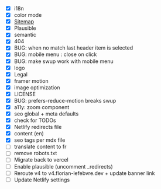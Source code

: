 -   [x] i18n
-   [x] color mode
-   [x] [Sitemap](https://docs.astro.build/en/guides/integrations-guide/sitemap/)
-   [x] Plausible
-   [x] semantic
-   [x] 404
-   [x] BUG: when no match last header item is selected
-   [x] BUG: mobile menu : close on click
-   [x] BUG: make swup work with mobile menu
-   [x] logo
-   [x] Legal
-   [x] framer motion
-   [x] image optimization
-   [x] LICENSE
-   [x] BUG: prefers-reduce-motion breaks swup
-   [x] a11y: zoom component
-   [x] seo global + meta defaults
-   [x] check for TODOs
-   [x] Netlify redirects file
-   [x] content (en)
-   [x] seo tags per mdx file
-   [ ] translate content to fr
-   [ ] remove robots.txt
-   [ ] Migrate back to vercel
-   [ ] Enable plausible (uncomment \_redirects)
-   [ ] Reroute v4 to v4.florian-lefebvre.dev + update banner link
-   [ ] Update Netlify settings
